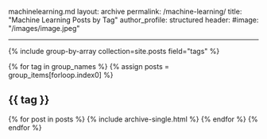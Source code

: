 machinelearning.md
layout: archive
permalink: /machine-learning/
title: "Machine Learning Posts by Tag"
author_profile: structured
header:
    #image: "/images/image.jpeg"

---

{% include group-by-array collection=site.posts field="tags" %}

{% for tag in group_names %}
  {% assign posts = group_items[forloop.index0] %}
  <h2 id="{{ tag | slugify }}" class="archive__subtitle">{{ tag }}</h2>
  {% for post in posts %}
    {% include archive-single.html %}
  {% endfor %}
{% endfor %}

